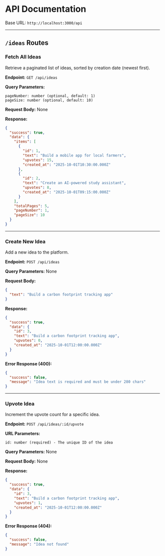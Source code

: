 # API Documentation

Base URL: `http://localhost:3000/api`

---

## `/ideas` Routes

### Fetch All Ideas

Retrieve a paginated list of ideas, sorted by creation date (newest first).

**Endpoint:** `GET /api/ideas`

**Query Parameters:**
```
pageNumber: number (optional, default: 1)
pageSize: number (optional, default: 10)
```

**Request Body:** None

**Response:**
```json
{
  "success": true,
  "data": {
    "items": [
      {
        "id": 1,
        "text": "Build a mobile app for local farmers",
        "upvotes": 15,
        "created_at": "2025-10-01T10:30:00.000Z"
      },
      {
        "id": 2,
        "text": "Create an AI-powered study assistant",
        "upvotes": 8,
        "created_at": "2025-10-01T09:15:00.000Z"
      }
    ],
    "totalPages": 5,
    "pageNumber": 1,
    "pageSize": 10
  }
}
```

---

### Create New Idea

Add a new idea to the platform.

**Endpoint:** `POST /api/ideas`

**Query Parameters:** None

**Request Body:**
```json
{
  "text": "Build a carbon footprint tracking app"
}
```

**Response:**
```json
{
  "success": true,
  "data": {
    "id": 3,
    "text": "Build a carbon footprint tracking app",
    "upvotes": 0,
    "created_at": "2025-10-01T12:00:00.000Z"
  }
}
```

**Error Response (400):**
```json
{
  "success": false,
  "message": "Idea text is required and must be under 280 chars"
}
```

---

### Upvote Idea

Increment the upvote count for a specific idea.

**Endpoint:** `POST /api/ideas/:id/upvote`

**URL Parameters:**
```
id: number (required) - The unique ID of the idea
```

**Query Parameters:** None

**Request Body:** None

**Response:**
```json
{
  "success": true,
  "data": {
    "id": 3,
    "text": "Build a carbon footprint tracking app",
    "upvotes": 1,
    "created_at": "2025-10-01T12:00:00.000Z"
  }
}
```

**Error Response (404):**
```json
{
  "success": false,
  "message": "Idea not found"
}
```